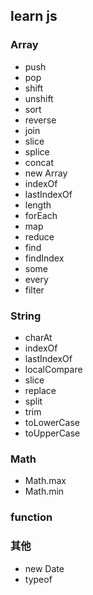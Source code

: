 ## learn js

### Array

- push
- pop
- shift
- unshift
- sort
- reverse
- join
- slice
- splice
- concat
- new Array
- indexOf
- lastIndexOf
- length
- forEach
- map
- reduce
- find
- findIndex
- some
- every
- filter

### String

- charAt
- indexOf
- lastIndexOf
- localCompare
- slice
- replace
- split
- trim
- toLowerCase
- toUpperCase

### Math

- Math.max
- Math.min

### function

### 其他

- new Date
- typeof
